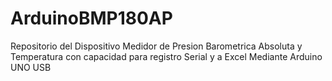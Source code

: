 # ArduinoBMP180AP
Repositorio del Dispositivo Medidor de Presion Barometrica Absoluta y Temperatura con capacidad para registro Serial y a Excel Mediante Arduino UNO USB
